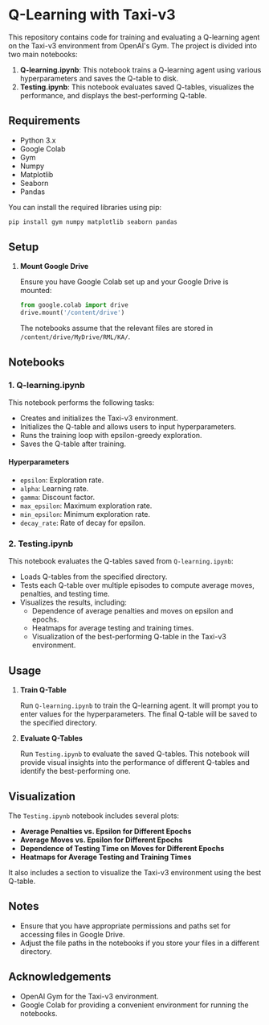 # Q-Learning with Taxi-v3

This repository contains code for training and evaluating a Q-learning agent on the Taxi-v3 environment from OpenAI's Gym. The project is divided into two main notebooks:

1. **Q-learning.ipynb**: This notebook trains a Q-learning agent using various hyperparameters and saves the Q-table to disk.
2. **Testing.ipynb**: This notebook evaluates saved Q-tables, visualizes the performance, and displays the best-performing Q-table.

## Requirements

- Python 3.x
- Google Colab
- Gym
- Numpy
- Matplotlib
- Seaborn
- Pandas

You can install the required libraries using pip:

```bash
pip install gym numpy matplotlib seaborn pandas
```

## Setup

1. **Mount Google Drive**

   Ensure you have Google Colab set up and your Google Drive is mounted:

   ```python
   from google.colab import drive
   drive.mount('/content/drive')
   ```

   The notebooks assume that the relevant files are stored in `/content/drive/MyDrive/RML/KA/`.

## Notebooks

### 1. Q-learning.ipynb

This notebook performs the following tasks:

- Creates and initializes the Taxi-v3 environment.
- Initializes the Q-table and allows users to input hyperparameters.
- Runs the training loop with epsilon-greedy exploration.
- Saves the Q-table after training.

#### Hyperparameters

- `epsilon`: Exploration rate.
- `alpha`: Learning rate.
- `gamma`: Discount factor.
- `max_epsilon`: Maximum exploration rate.
- `min_epsilon`: Minimum exploration rate.
- `decay_rate`: Rate of decay for epsilon.

### 2. Testing.ipynb

This notebook evaluates the Q-tables saved from `Q-learning.ipynb`:

- Loads Q-tables from the specified directory.
- Tests each Q-table over multiple episodes to compute average moves, penalties, and testing time.
- Visualizes the results, including:
  - Dependence of average penalties and moves on epsilon and epochs.
  - Heatmaps for average testing and training times.
  - Visualization of the best-performing Q-table in the Taxi-v3 environment.

## Usage

1. **Train Q-Table**

   Run `Q-learning.ipynb` to train the Q-learning agent. It will prompt you to enter values for the hyperparameters. The final Q-table will be saved to the specified directory.

2. **Evaluate Q-Tables**

   Run `Testing.ipynb` to evaluate the saved Q-tables. This notebook will provide visual insights into the performance of different Q-tables and identify the best-performing one.

## Visualization

The `Testing.ipynb` notebook includes several plots:

- **Average Penalties vs. Epsilon for Different Epochs**
- **Average Moves vs. Epsilon for Different Epochs**
- **Dependence of Testing Time on Moves for Different Epochs**
- **Heatmaps for Average Testing and Training Times**

It also includes a section to visualize the Taxi-v3 environment using the best Q-table.

## Notes

- Ensure that you have appropriate permissions and paths set for accessing files in Google Drive.
- Adjust the file paths in the notebooks if you store your files in a different directory.

## Acknowledgements

- OpenAI Gym for the Taxi-v3 environment.
- Google Colab for providing a convenient environment for running the notebooks.
